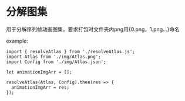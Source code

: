 # 分解图集

用于分解序列帧动画图集，要求打包时文件夹内png用{0.png，1.png...}命名

example:

``` -js
import { resolveAtlas } from './resolveAtlas.js';
import Atlas from './img/Atlas.png';
import Config from './img/Atlas.json';

let animationImgArr = [];

resolveAtlas(Atlas, Config).then(res => {
  animationImgArr = res;
});
```
